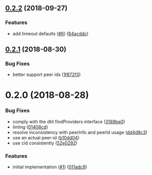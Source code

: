<a name="0.2.2"></a>
## [0.2.2](https://github.com/libp2p/js-libp2p-delegated-content-routing/compare/v0.2.1...v0.2.2) (2018-09-27)


### Features

* add timeout defaults ([#6](https://github.com/libp2p/js-libp2p-delegated-content-routing/issues/6)) ([84acddc](https://github.com/libp2p/js-libp2p-delegated-content-routing/commit/84acddc))



<a name="0.2.1"></a>
## [0.2.1](https://github.com/libp2p/js-libp2p-delegated-content-routing/compare/v0.2.0...v0.2.1) (2018-08-30)


### Bug Fixes

* better support peer ids ([1f872f3](https://github.com/libp2p/js-libp2p-delegated-content-routing/commit/1f872f3))



<a name="0.2.0"></a>
# 0.2.0 (2018-08-28)


### Bug Fixes

* comply with the dht findProviders interface ([3188be0](https://github.com/libp2p/js-libp2p-delegated-content-routing/commit/3188be0))
* linting ([01408cd](https://github.com/libp2p/js-libp2p-delegated-content-routing/commit/01408cd))
* resolve inconsistency with peerInfo and peerId usage ([dd4d8c3](https://github.com/libp2p/js-libp2p-delegated-content-routing/commit/dd4d8c3))
* use an actual peer-id ([b10dd04](https://github.com/libp2p/js-libp2p-delegated-content-routing/commit/b10dd04))
* use cid consistently ([52e0292](https://github.com/libp2p/js-libp2p-delegated-content-routing/commit/52e0292))


### Features

* initial implementation ([#1](https://github.com/libp2p/js-libp2p-delegated-content-routing/issues/1)) ([011adc9](https://github.com/libp2p/js-libp2p-delegated-content-routing/commit/011adc9))




